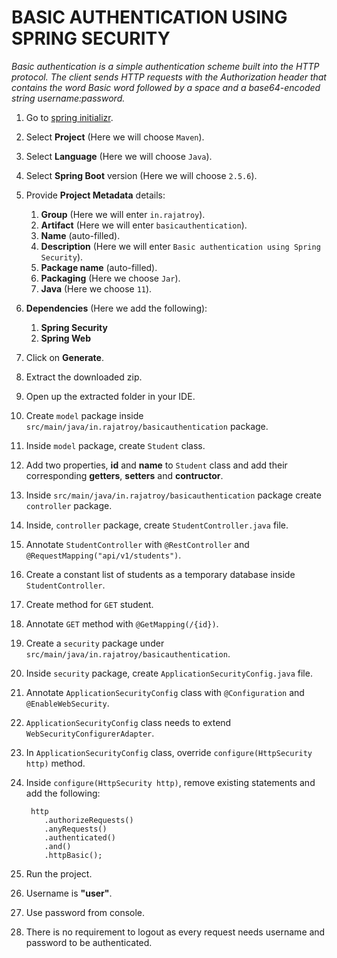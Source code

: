 # BASIC AUTHENTICATION USING SPRING SECURITY
   
*Basic authentication is a simple authentication scheme built into the HTTP protocol. The client sends HTTP requests with the Authorization header that contains the word Basic word followed by a space and a base64-encoded string username:password.*

1. Go to [spring initializr](https://start.spring.io/).
2. Select **Project** (Here we will choose `Maven`).
3. Select **Language** (Here we will choose `Java`).
4. Select **Spring Boot** version (Here we will choose `2.5.6`).
5. Provide **Project Metadata** details:
   1. **Group** (Here we will enter `in.rajatroy`).
   2. **Artifact** (Here we will enter `basicauthentication`).
   3. **Name** (auto-filled).
   4. **Description** (Here we will enter `Basic authentication using Spring Security`).
   5. **Package name** (auto-filled).
   6. **Packaging** (Here we choose `Jar`).
   7. **Java** (Here we choose `11`).
6. **Dependencies** (Here we add the following):
   1. **Spring Security**
   2. **Spring Web**
7. Click on **Generate**.
8.  Extract the downloaded zip.
9.  Open up the extracted folder in your IDE.
10. Create `model` package inside `src/main/java/in.rajatroy/basicauthentication` package.
11. Inside `model` package, create `Student` class.
12. Add two properties, **id** and **name** to `Student` class and add their corresponding **getters**, **setters** and **contructor**.
13. Inside `src/main/java/in.rajatroy/basicauthentication` package create `controller` package.
14. Inside, `controller` package, create `StudentController.java` file.
15. Annotate `StudentController` with `@RestController` and `@RequestMapping("api/v1/students")`.
16. Create a constant list of students as a temporary database inside `StudentController`.
17. Create method for `GET` student.
18. Annotate `GET` method with `@GetMapping(/{id})`.
19. Create a `security` package under `src/main/java/in.rajatroy/basicauthentication`.
20. Inside `security` package, create `ApplicationSecurityConfig.java` file.
21. Annotate `ApplicationSecurityConfig` class with `@Configuration` and `@EnableWebSecurity`.
22. `ApplicationSecurityConfig` class needs to extend `WebSecurityConfigurerAdapter`.
23. In `ApplicationSecurityConfig` class, override `configure(HttpSecurity http)` method.
24. Inside `configure(HttpSecurity http)`, remove existing statements and add the following:

         http
            .authorizeRequests()
            .anyRequests()
            .authenticated()
            .and()
            .httpBasic();

25. Run the project.
26. Username is **"user"**.
27. Use password from console.
28. There is no requirement to logout as every request needs username and password to be authenticated.
